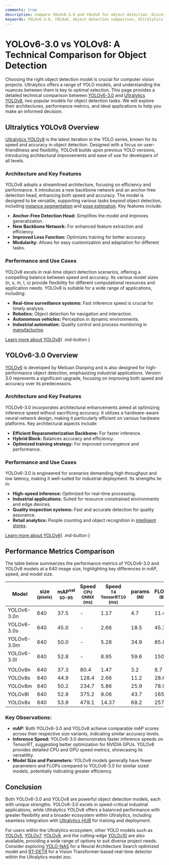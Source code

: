 ```yaml
---
comments: true
description: Compare YOLOv6-3.0 and YOLOv8 for object detection. Discover key differences in performance, architecture, and use cases to choose the best model for your needs.
keywords: YOLOv6-3.0, YOLOv8, object detection comparison, Ultralytics, YOLO models, performance metrics, computer vision, industrial applications
---
```


# YOLOv6-3.0 vs YOLOv8: A Technical Comparison for Object Detection

Choosing the right object detection model is crucial for computer vision projects. Ultralytics offers a range of YOLO models, and understanding the nuances between them is key to optimal selection. This page provides a detailed technical comparison between [YOLOv6-3.0](https://github.com/meituan/YOLOv6) and [Ultralytics YOLOv8](https://github.com/ultralytics/ultralytics), two popular models for object detection tasks. We will explore their architectures, performance metrics, and ideal applications to help you make an informed decision.

<script async src="https://cdn.jsdelivr.net/npm/chart.js@3.9.1/dist/chart.min.js"></script>
<script defer src="../../javascript/benchmark.js"></script>

<canvas id="modelComparisonChart" width="1024" height="400" active-models='["YOLOv6-3.0", "YOLOv8"]'></canvas>

## Ultralytics YOLOv8 Overview

[Ultralytics YOLOv8](https://docs.ultralytics.com/models/yolov8/) is the latest iteration in the YOLO series, known for its speed and accuracy in object detection. Designed with a focus on user-friendliness and flexibility, YOLOv8 builds upon previous YOLO versions, introducing architectural improvements and ease of use for developers of all levels.

### Architecture and Key Features

YOLOv8 adopts a streamlined architecture, focusing on efficiency and performance. It introduces a new backbone network and an anchor-free detection head, enhancing both speed and accuracy. The model is designed to be versatile, supporting various tasks beyond object detection, including [instance segmentation](https://www.ultralytics.com/glossary/instance-segmentation) and [pose estimation](https://docs.ultralytics.com/tasks/pose/). Key features include:

- **Anchor-Free Detection Head:** Simplifies the model and improves generalization.
- **New Backbone Network:** For enhanced feature extraction and efficiency.
- **Improved Loss Function:** Optimizes training for better accuracy.
- **Modularity:** Allows for easy customization and adaptation for different tasks.

### Performance and Use Cases

YOLOv8 excels in real-time object detection scenarios, offering a compelling balance between speed and accuracy. Its various model sizes (n, s, m, l, x) provide flexibility for different computational resources and application needs. YOLOv8 is suitable for a wide range of applications, including:

- **Real-time surveillance systems:** Fast inference speed is crucial for timely analysis.
- **Robotics:** Object detection for navigation and interaction.
- **Autonomous vehicles:** Perception in dynamic environments.
- **Industrial automation:** Quality control and process monitoring in [manufacturing](https://www.ultralytics.com/solutions/ai-in-manufacturing).

[Learn more about YOLOv8](https://docs.ultralytics.com/models/yolov8/){ .md-button }

## YOLOv6-3.0 Overview

[YOLOv6](https://docs.ultralytics.com/models/yolov6/) is developed by Meituan Dianping and is also designed for high-performance object detection, emphasizing industrial applications. Version 3.0 represents a significant upgrade, focusing on improving both speed and accuracy over its predecessors.

### Architecture and Key Features

YOLOv6-3.0 incorporates architectural enhancements aimed at optimizing inference speed without sacrificing accuracy. It utilizes a hardware-aware neural network design, making it particularly efficient on various hardware platforms. Key architectural aspects include:

- **Efficient Reparameterization Backbone:** For faster inference.
- **Hybrid Block:** Balances accuracy and efficiency.
- **Optimized training strategy:** For improved convergence and performance.

### Performance and Use Cases

YOLOv6-3.0 is engineered for scenarios demanding high throughput and low latency, making it well-suited for industrial deployment. Its strengths lie in:

- **High-speed inference:** Optimized for real-time processing.
- **Industrial applications:** Suited for resource-constrained environments and edge devices.
- **Quality inspection systems:** Fast and accurate detection for quality assurance.
- **Retail analytics:** People counting and object recognition in [intelligent stores](https://www.ultralytics.com/event/build-intelligent-stores-with-ultralytics-yolov8-and-seeed-studio).

[Learn more about YOLOv6](https://docs.ultralytics.com/models/yolov6/){ .md-button }

## Performance Metrics Comparison

The table below summarizes the performance metrics of YOLOv6-3.0 and YOLOv8 models at a 640 image size, highlighting key differences in mAP, speed, and model size.

| Model       | size<br><sup>(pixels) | mAP<sup>val<br>50-95 | Speed<br><sup>CPU ONNX<br>(ms) | Speed<br><sup>T4 TensorRT10<br>(ms) | params<br><sup>(M) | FLOPs<br><sup>(B) |
| ----------- | --------------------- | -------------------- | ------------------------------ | ----------------------------------- | ------------------ | ----------------- |
| YOLOv6-3.0n | 640                   | 37.5                 | -                              | 1.17                                | 4.7                | 11.4              |
| YOLOv6-3.0s | 640                   | 45.0                 | -                              | 2.66                                | 18.5               | 45.3              |
| YOLOv6-3.0m | 640                   | 50.0                 | -                              | 5.28                                | 34.9               | 85.8              |
| YOLOv6-3.0l | 640                   | 52.8                 | -                              | 8.95                                | 59.6               | 150.7             |
|             |                       |                      |                                |                                     |                    |                   |
| YOLOv8n     | 640                   | 37.3                 | 80.4                           | 1.47                                | 3.2                | 8.7               |
| YOLOv8s     | 640                   | 44.9                 | 128.4                          | 2.66                                | 11.2               | 28.6              |
| YOLOv8m     | 640                   | 50.2                 | 234.7                          | 5.86                                | 25.9               | 78.9              |
| YOLOv8l     | 640                   | 52.9                 | 375.2                          | 9.06                                | 43.7               | 165.2             |
| YOLOv8x     | 640                   | 53.9                 | 479.1                          | 14.37                               | 68.2               | 257.8             |

### Key Observations:

- **mAP:** Both YOLOv6-3.0 and YOLOv8 achieve comparable mAP scores across their respective size variants, indicating similar accuracy levels.
- **Inference Speed:** YOLOv6-3.0 demonstrates faster inference speeds on TensorRT, suggesting better optimization for NVIDIA GPUs. YOLOv8 provides detailed CPU and GPU speed metrics, showcasing its versatility.
- **Model Size and Parameters:** YOLOv8 models generally have fewer parameters and FLOPs compared to YOLOv6-3.0 for similar sized models, potentially indicating greater efficiency.

## Conclusion

Both YOLOv6-3.0 and YOLOv8 are powerful object detection models, each with unique strengths. YOLOv6-3.0 excels in speed-critical industrial applications, while Ultralytics YOLOv8 offers a balanced performance with greater flexibility and a broader ecosystem within Ultralytics, including seamless integration with [Ultralytics HUB](https://www.ultralytics.com/hub) for training and deployment.

For users within the Ultralytics ecosystem, other YOLO models such as [YOLOv5](https://docs.ultralytics.com/models/yolov5/), [YOLOv7](https://docs.ultralytics.com/models/yolov7/), [YOLOv9](https://docs.ultralytics.com/models/yolov9/), and the cutting-edge [YOLOv10](https://docs.ultralytics.com/models/yolov10/) are also available, providing a wide range of options to suit diverse project needs. Consider exploring [YOLO-NAS](https://docs.ultralytics.com/models/yolo-nas/) for a Neural Architecture Search optimized model and [RT-DETR](https://docs.ultralytics.com/models/rtdetr/) for a Vision Transformer-based real-time detector within the Ultralytics model zoo.
